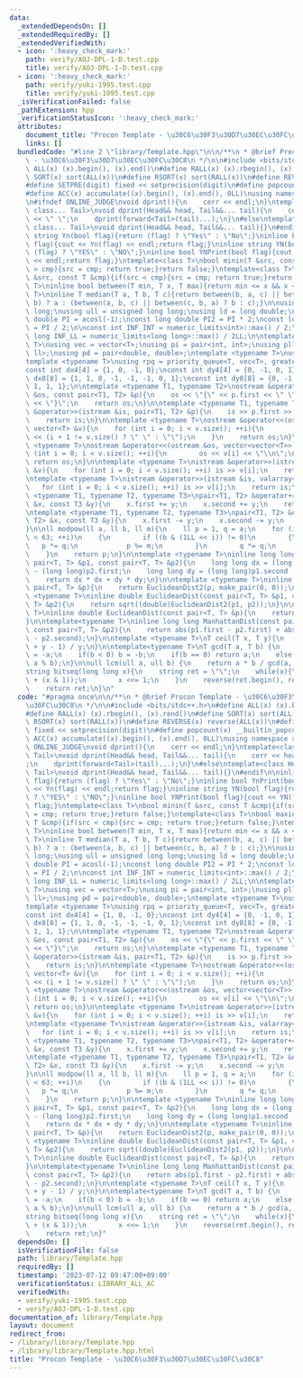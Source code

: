 ```yaml
---
data:
  _extendedDependsOn: []
  _extendedRequiredBy: []
  _extendedVerifiedWith:
  - icon: ':heavy_check_mark:'
    path: verify/AOJ-DPL-1-D.test.cpp
    title: verify/AOJ-DPL-1-D.test.cpp
  - icon: ':heavy_check_mark:'
    path: verify/yuki-1995.test.cpp
    title: verify/yuki-1995.test.cpp
  _isVerificationFailed: false
  _pathExtension: hpp
  _verificationStatusIcon: ':heavy_check_mark:'
  attributes:
    document_title: "Procon Template - \u30C6\u30F3\u30D7\u30EC\u30FC\u30C8"
    links: []
  bundledCode: "#line 2 \"library/Template.hpp\"\n\n/**\n * @brief Procon Template\
    \ - \u30C6\u30F3\u30D7\u30EC\u30FC\u30C8\n */\n\n#include <bits/stdc++.h>\n#define\
    \ ALL(x) (x).begin(), (x).end()\n#define RALL(x) (x).rbegin(), (x).rend()\n#define\
    \ SORT(x) sort(ALL(x))\n#define RSORT(x) sort(RALL(x))\n#define REVERSE(x) reverse(ALL(x))\n\
    #define SETPRE(digit) fixed << setprecision(digit)\n#define popcount(x) __builtin_popcount(x)\n\
    #define ACC(x) accumulate((x).begin(), (x).end(), 0LL)\nusing namespace std;\n\
    \n#ifndef ONLINE_JUDGE\nvoid dprint(){\n    cerr << endl;\n}\ntemplate<class Head,\
    \ class... Tail>\nvoid dprint(Head&& head, Tail&&... tail){\n    cerr << head\
    \ << \" \";\n    dprint(forward<Tail>(tail)...);\n}\n#else\ntemplate<class Head,\
    \ class... Tail>\nvoid dprint(Head&& head, Tail&&... tail){}\n#endif\n\ninline\
    \ string Yn(bool flag){return (flag) ? \"Yes\" : \"No\";}\ninline bool YnPrint(bool\
    \ flag){cout << Yn(flag) << endl;return flag;}\ninline string YN(bool flag){return\
    \ (flag) ? \"YES\" : \"NO\";}\ninline bool YNPrint(bool flag){cout << YN(flag)\
    \ << endl;return flag;}\ntemplate<class T>\nbool minin(T &src, const T &cmp){if(src\
    \ > cmp){src = cmp; return true;}return false;}\ntemplate<class T>\nbool maxin(T\
    \ &src, const T &cmp){if(src < cmp){src = cmp; return true;}return false;}\ntemplate<typename\
    \ T>\ninline bool between(T min, T x, T max){return min <= x && x <= max;}\ntemplate<typename\
    \ T>\ninline T median(T a, T b, T c){return between(b, a, c) || between(c, a,\
    \ b) ? a : (between(a, b, c) || between(c, b, a) ? b : c);}\n\nusing ll = long\
    \ long;\nusing ull = unsigned long long;\nusing ld = long double;\n\nconst long\
    \ double PI = acosl(-1);\nconst long double PI2 = PI * 2;\nconst long double PI_2\
    \ = PI / 2;\n\nconst int INF_INT = numeric_limits<int>::max() / 2;\nconst long\
    \ long INF_LL = numeric_limits<long long>::max() / 2LL;\n\ntemplate <typename\
    \ T>\nusing vec = vector<T>;\nusing pi = pair<int, int>;\nusing pll = pair<ll,\
    \ ll>;\nusing pd = pair<double, double>;\ntemplate <typename T>\nusing pq = priority_queue<T>;\n\
    template <typename T>\nusing rpq = priority_queue<T, vec<T>, greater<T>>;\n\n\
    const int dx4[4] = {1, 0, -1, 0};\nconst int dy4[4] = {0, -1, 0, 1};\nconst int\
    \ dx8[8] = {1, 1, 0, -1, -1, -1, 0, 1};\nconst int dy8[8] = {0, -1, -1, -1, 0,\
    \ 1, 1, 1};\n\ntemplate <typename T1, typename T2>\nostream &operator<<(ostream\
    \ &os, const pair<T1, T2> &p){\n    os << \"{\" << p.first << \" \" << p.second\
    \ << \"}\";\n    return os;\n}\n\ntemplate <typename T1, typename T2>\nistream\
    \ &operator>>(istream &is, pair<T1, T2> &p){\n    is >> p.first >> p.second;\n\
    \    return is;\n}\n\ntemplate <typename T>\nostream &operator<<(ostream &os,\
    \ vector<T> &v){\n    for (int i = 0; i < v.size(); ++i){\n        os << v[i]\
    \ << (i + 1 != v.size() ? \" \" : \"\");\n    }\n    return os;\n}\n\ntemplate\
    \ <typename T>\nostream &operator<<(ostream &os, vector<vector<T>> &v){\n    for\
    \ (int i = 0; i < v.size(); ++i){\n        os << v[i] << \"\\n\";\n    }\n   \
    \ return os;\n}\n\ntemplate <typename T>\nistream &operator>>(istream &is, vector<T>\
    \ &v){\n    for (int i = 0; i < v.size(); ++i) is >> v[i];\n    return is;\n}\n\
    \ntemplate <typename T>\nistream &operator>>(istream &is, valarray<T> &v){\n \
    \   for (int i = 0; i < v.size(); ++i) is >> v[i];\n    return is;\n}\n\ntemplate\
    \ <typename T1, typename T2, typename T3>\npair<T1, T2> &operator+=(pair<T1, T2>\
    \ &x, const T3 &y){\n    x.first += y;\n    x.second += y;\n    return x;\n}\n\
    \ntemplate <typename T1, typename T2, typename T3>\npair<T1, T2> &operator-=(pair<T1,\
    \ T2> &x, const T3 &y){\n    x.first -= y;\n    x.second -= y;\n    return x;\n\
    }\n\nll modpow(ll a, ll b, ll m){\n    ll p = 1, q = a;\n    for (int i = 0; i\
    \ < 63; ++i)\n    {\n        if ((b & (1LL << i)) != 0)\n        {\n         \
    \   p *= q;\n            p %= m;\n        }\n        q *= q;\n        q %= m;\n\
    \    }\n    return p;\n}\n\ntemplate <typename T>\ninline long long EuclideanDist2(const\
    \ pair<T, T> &p1, const pair<T, T> &p2){\n    long long dx = (long long)p1.first\
    \ - (long long)p2.first;\n    long long dy = (long long)p1.second - (long long)p2.second;\n\
    \    return dx * dx + dy * dy;\n}\n\ntemplate <typename T>\ninline long long EuclideanDist2(const\
    \ pair<T, T> &p){\n    return EuclideanDist2(p, make_pair(0, 0));\n}\n\ntemplate\
    \ <typename T>\ninline double EuclideanDist(const pair<T, T> &p1, const pair<T,\
    \ T> &p2){\n    return sqrt((double)EuclideanDist2(p1, p2));\n}\n\ntemplate <typename\
    \ T>\ninline double EuclideanDist(const pair<T, T> &p){\n    return sqrt((double)EuclideanDist2(p));\n\
    }\n\ntemplate<typename T>\ninline long long ManhattanDist(const pair<T, T> &p1,\
    \ const pair<T, T> &p2){\n    return abs(p1.first - p2.first) + abs(p1.second\
    \ - p2.second);\n}\n\ntemplate <typename T>\nT ceil(T x, T y){\n    return (x\
    \ + y - 1) / y;\n}\n\ntemplate<typename T>\nT gcd(T a, T b) {\n    if(a < 0) a\
    \ = -a;\n    if(b < 0) b = -b;\n    if(b == 0) return a;\n    else return gcd(b,\
    \ a % b);\n}\n\null lcm(ull a, ull b) {\n    return a * b / gcd(a, b);\n}\n\n\
    string bitseq(long long x){\n    string ret = \"\";\n    while(x){\n        ret.push_back('0'\
    \ + (x & 1));\n        x <<= 1;\n    }\n    reverse(ret.begin(), ret.end());\n\
    \    return ret;\n}\n"
  code: "#pragma once\n\n/**\n * @brief Procon Template - \u30C6\u30F3\u30D7\u30EC\
    \u30FC\u30C8\n */\n\n#include <bits/stdc++.h>\n#define ALL(x) (x).begin(), (x).end()\n\
    #define RALL(x) (x).rbegin(), (x).rend()\n#define SORT(x) sort(ALL(x))\n#define\
    \ RSORT(x) sort(RALL(x))\n#define REVERSE(x) reverse(ALL(x))\n#define SETPRE(digit)\
    \ fixed << setprecision(digit)\n#define popcount(x) __builtin_popcount(x)\n#define\
    \ ACC(x) accumulate((x).begin(), (x).end(), 0LL)\nusing namespace std;\n\n#ifndef\
    \ ONLINE_JUDGE\nvoid dprint(){\n    cerr << endl;\n}\ntemplate<class Head, class...\
    \ Tail>\nvoid dprint(Head&& head, Tail&&... tail){\n    cerr << head << \" \"\
    ;\n    dprint(forward<Tail>(tail)...);\n}\n#else\ntemplate<class Head, class...\
    \ Tail>\nvoid dprint(Head&& head, Tail&&... tail){}\n#endif\n\ninline string Yn(bool\
    \ flag){return (flag) ? \"Yes\" : \"No\";}\ninline bool YnPrint(bool flag){cout\
    \ << Yn(flag) << endl;return flag;}\ninline string YN(bool flag){return (flag)\
    \ ? \"YES\" : \"NO\";}\ninline bool YNPrint(bool flag){cout << YN(flag) << endl;return\
    \ flag;}\ntemplate<class T>\nbool minin(T &src, const T &cmp){if(src > cmp){src\
    \ = cmp; return true;}return false;}\ntemplate<class T>\nbool maxin(T &src, const\
    \ T &cmp){if(src < cmp){src = cmp; return true;}return false;}\ntemplate<typename\
    \ T>\ninline bool between(T min, T x, T max){return min <= x && x <= max;}\ntemplate<typename\
    \ T>\ninline T median(T a, T b, T c){return between(b, a, c) || between(c, a,\
    \ b) ? a : (between(a, b, c) || between(c, b, a) ? b : c);}\n\nusing ll = long\
    \ long;\nusing ull = unsigned long long;\nusing ld = long double;\n\nconst long\
    \ double PI = acosl(-1);\nconst long double PI2 = PI * 2;\nconst long double PI_2\
    \ = PI / 2;\n\nconst int INF_INT = numeric_limits<int>::max() / 2;\nconst long\
    \ long INF_LL = numeric_limits<long long>::max() / 2LL;\n\ntemplate <typename\
    \ T>\nusing vec = vector<T>;\nusing pi = pair<int, int>;\nusing pll = pair<ll,\
    \ ll>;\nusing pd = pair<double, double>;\ntemplate <typename T>\nusing pq = priority_queue<T>;\n\
    template <typename T>\nusing rpq = priority_queue<T, vec<T>, greater<T>>;\n\n\
    const int dx4[4] = {1, 0, -1, 0};\nconst int dy4[4] = {0, -1, 0, 1};\nconst int\
    \ dx8[8] = {1, 1, 0, -1, -1, -1, 0, 1};\nconst int dy8[8] = {0, -1, -1, -1, 0,\
    \ 1, 1, 1};\n\ntemplate <typename T1, typename T2>\nostream &operator<<(ostream\
    \ &os, const pair<T1, T2> &p){\n    os << \"{\" << p.first << \" \" << p.second\
    \ << \"}\";\n    return os;\n}\n\ntemplate <typename T1, typename T2>\nistream\
    \ &operator>>(istream &is, pair<T1, T2> &p){\n    is >> p.first >> p.second;\n\
    \    return is;\n}\n\ntemplate <typename T>\nostream &operator<<(ostream &os,\
    \ vector<T> &v){\n    for (int i = 0; i < v.size(); ++i){\n        os << v[i]\
    \ << (i + 1 != v.size() ? \" \" : \"\");\n    }\n    return os;\n}\n\ntemplate\
    \ <typename T>\nostream &operator<<(ostream &os, vector<vector<T>> &v){\n    for\
    \ (int i = 0; i < v.size(); ++i){\n        os << v[i] << \"\\n\";\n    }\n   \
    \ return os;\n}\n\ntemplate <typename T>\nistream &operator>>(istream &is, vector<T>\
    \ &v){\n    for (int i = 0; i < v.size(); ++i) is >> v[i];\n    return is;\n}\n\
    \ntemplate <typename T>\nistream &operator>>(istream &is, valarray<T> &v){\n \
    \   for (int i = 0; i < v.size(); ++i) is >> v[i];\n    return is;\n}\n\ntemplate\
    \ <typename T1, typename T2, typename T3>\npair<T1, T2> &operator+=(pair<T1, T2>\
    \ &x, const T3 &y){\n    x.first += y;\n    x.second += y;\n    return x;\n}\n\
    \ntemplate <typename T1, typename T2, typename T3>\npair<T1, T2> &operator-=(pair<T1,\
    \ T2> &x, const T3 &y){\n    x.first -= y;\n    x.second -= y;\n    return x;\n\
    }\n\nll modpow(ll a, ll b, ll m){\n    ll p = 1, q = a;\n    for (int i = 0; i\
    \ < 63; ++i)\n    {\n        if ((b & (1LL << i)) != 0)\n        {\n         \
    \   p *= q;\n            p %= m;\n        }\n        q *= q;\n        q %= m;\n\
    \    }\n    return p;\n}\n\ntemplate <typename T>\ninline long long EuclideanDist2(const\
    \ pair<T, T> &p1, const pair<T, T> &p2){\n    long long dx = (long long)p1.first\
    \ - (long long)p2.first;\n    long long dy = (long long)p1.second - (long long)p2.second;\n\
    \    return dx * dx + dy * dy;\n}\n\ntemplate <typename T>\ninline long long EuclideanDist2(const\
    \ pair<T, T> &p){\n    return EuclideanDist2(p, make_pair(0, 0));\n}\n\ntemplate\
    \ <typename T>\ninline double EuclideanDist(const pair<T, T> &p1, const pair<T,\
    \ T> &p2){\n    return sqrt((double)EuclideanDist2(p1, p2));\n}\n\ntemplate <typename\
    \ T>\ninline double EuclideanDist(const pair<T, T> &p){\n    return sqrt((double)EuclideanDist2(p));\n\
    }\n\ntemplate<typename T>\ninline long long ManhattanDist(const pair<T, T> &p1,\
    \ const pair<T, T> &p2){\n    return abs(p1.first - p2.first) + abs(p1.second\
    \ - p2.second);\n}\n\ntemplate <typename T>\nT ceil(T x, T y){\n    return (x\
    \ + y - 1) / y;\n}\n\ntemplate<typename T>\nT gcd(T a, T b) {\n    if(a < 0) a\
    \ = -a;\n    if(b < 0) b = -b;\n    if(b == 0) return a;\n    else return gcd(b,\
    \ a % b);\n}\n\null lcm(ull a, ull b) {\n    return a * b / gcd(a, b);\n}\n\n\
    string bitseq(long long x){\n    string ret = \"\";\n    while(x){\n        ret.push_back('0'\
    \ + (x & 1));\n        x <<= 1;\n    }\n    reverse(ret.begin(), ret.end());\n\
    \    return ret;\n}"
  dependsOn: []
  isVerificationFile: false
  path: library/Template.hpp
  requiredBy: []
  timestamp: '2023-07-12 09:47:00+09:00'
  verificationStatus: LIBRARY_ALL_AC
  verifiedWith:
  - verify/yuki-1995.test.cpp
  - verify/AOJ-DPL-1-D.test.cpp
documentation_of: library/Template.hpp
layout: document
redirect_from:
- /library/library/Template.hpp
- /library/library/Template.hpp.html
title: "Procon Template - \u30C6\u30F3\u30D7\u30EC\u30FC\u30C8"
---
```


